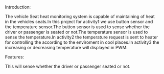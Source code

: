 
Introduction:
  
The vehicle Seat heat monitoring system is capable of maintaining of heat in the vehicles seats.In this project for activity1 we use button sensor and the temperature sensor.The button sensor is used to sense whether the driver or passenger is seated or not.The temperature sensor is used to sense the temperature.In activity2 the temperature request is sent to heater for controlling the according to the enviroment in cool places.In activity3 the increasing or decreasing temperature will displayed in PWM.

Features:

This will sense whether the driver or passenger seated or not.
